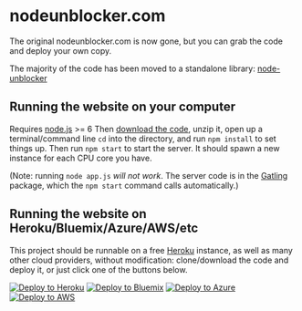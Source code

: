 # nodeunblocker.com
The original nodeunblocker.com is now gone, but you can grab the code and deploy your own copy.

The majority of the code has been moved to a standalone library: [node-unblocker](https://github.com/nfriedly/node-unblocker)

## Running the website on your computer

Requires [node.js](http://nodejs.org/) >= 6
Then [download the code](https://github.com/nfriedly/nodeunblocker.com/archive/master.zip), unzip it, open up a terminal/command line
`cd` into the directory,
and run `npm install` to set things up.
Then run `npm start` to start the server. It should spawn a new instance for each CPU core you have.

(Note: running `node app.js` *will not work*. The server code is in the [Gatling](https://npmjs.org/package/gatling)
package, which the `npm start` command calls automatically.)

## Running the website on Heroku/Bluemix/Azure/AWS/etc

This project should be runnable on a free [Heroku](http://www.heroku.com/) instance, as well as many other cloud providers, without
modification: clone/download the code and deploy it, or just click one of the buttons below.

[![Deploy to Heroku](https://www.herokucdn.com/deploy/button.svg)](https://heroku.com/deploy?template=https://github.com/nfriedly/nodeunblocker.com)
[![Deploy to Bluemix](https://cloud.ibm.com/devops/setup/deploy/button.png)](https://bluemix.net/deploy?repository=https://github.com/nfriedly/nodeunblocker.com)
[![Deploy to Azure](http://azuredeploy.net/deploybutton.png)](https://azuredeploy.net/)
[![Deploy to AWS](https://oneclick.amplifyapp.com/button.svg)](https://console.aws.amazon.com/amplify/home#/deploy?repo=https://github.com/nfriedly/nodeunblocker.com)
